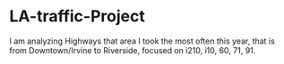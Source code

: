 # LA-traffic-Project
I am analyzing Highways that area I took the most often this year, that is from Downtown/Irvine to Riverside, focused on i210, i10, 60, 71, 91.
